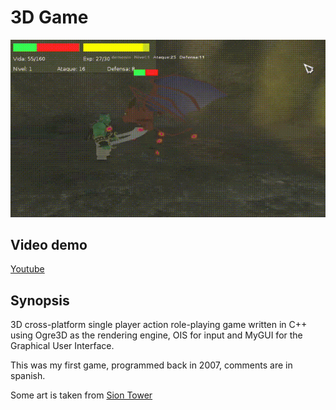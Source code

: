 # 3D Game

![](https://github.com/andres-zibula/project-images/blob/master/ogre_demo/ogre_demo.gif)

## Video demo

[Youtube](https://youtu.be/VrQoPW1Dkp0)

## Synopsis

3D cross-platform single player action role-playing game written in C++ using Ogre3D as the rendering engine, OIS for input and MyGUI for the Graphical User Interface.

This was my first game, programmed back in 2007, comments are in spanish.

Some art is taken from [Sion Tower](http://saltares.com/blog/games/sion-tower/)